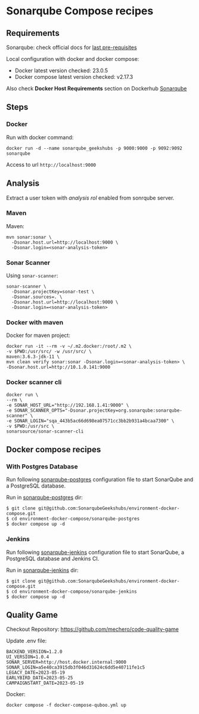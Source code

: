 # Sonarqube Compose recipes

## Requirements

Sonarqube: check official docs for [last pre-requisites](https://docs.sonarsource.com/sonarqube/9.9/requirements/prerequisites-and-overview)

Local configuration with docker and docker compose:
* Docker latest version checked: 23.0.5
* Docker compose latest version checked: v2.17.3

Also check **Docker Host Requirements** section on Dockerhub [Sonarqube](https://hub.docker.com/_/sonarqube)

## Steps

### Docker

Run with docker command:
```shell
docker run -d --name sonarqube_geekshubs -p 9000:9000 -p 9092:9092 sonarqube
```

Access to url `http://localhost:9000`

## Analysis

Extract a user token with _analysis rol_ enabled from sonrqube server.
### Maven

Maven:
```shell
mvn sonar:sonar \
  -Dsonar.host.url=http://localhost:9000 \
  -Dsonar.login=<sonar-analysis-token>
```

### Sonar Scanner

Using `sonar-scanner`:
```shell
sonar-scanner \
  -Dsonar.projectKey=sonar-test \
  -Dsonar.sources=. \
  -Dsonar.host.url=http://localhost:9000 \
  -Dsonar.login=<sonar-analysis-token>
```

### Docker with maven

Docker for maven project:
```shell
docker run -it --rm -v ~/.m2.docker:/root/.m2 \
-v $PWD:/usr/src/ -w /usr/src/ \
maven:3.6.3-jdk-11 \
mvn clean verify sonar:sonar -Dsonar.login=<sonar-analysis-token> \
-Dsonar.host.url=http://10.1.0.141:9000
```

### Docker scanner cli

```shell
docker run \
--rm \
-e SONAR_HOST_URL="http://192.168.1.41:9000" \
-e SONAR_SCANNER_OPTS="-Dsonar.projectKey=org.sonarqube:sonarqube-scanner" \
-e SONAR_LOGIN="sqa_443b5ac66d698ea07571cc3bb2b931a4bcaa7300" \
-v $PWD:/usr/src \
sonarsource/sonar-scanner-cli
```

## Docker compose recipes

### With Postgres Database

Run following [sonarqube-postgres](sonarqube-postgres/README.md) configuration file to start SonarQube and a PostgreSQL database.

Run in [sonarqube-postgres](sonarqube-postgres) dir:
```shell
$ git clone git@github.com:SonarqubeGeekshubs/environment-docker-compose.git
$ cd environment-docker-compose/sonarqube-postgres
$ docker compose up -d
```

### Jenkins

Run following [sonarqube-jenkins](sonarqube-jenkins/README.md) configuration file to start SonarQube, a PostgreSQL database and Jenkins CI.

Run in [sonarqube-jenkins](sonarqube-jenkins) dir:
```shell
$ git clone git@github.com:SonarqubeGeekshubs/environment-docker-compose.git
$ cd environment-docker-compose/sonarqube-jenkins
$ docker compose up -d
```
## Quality Game

Checkout Repository: https://github.com/mechero/code-quality-game

Update .env file:
```shell
BACKEND_VERSION=1.2.0
UI_VERSION=1.0.4
SONAR_SERVER=http://host.docker.internal:9000
SONAR_LOGIN=a5e40ca3915db3f046d31624c6dd5e40711fe1c5
LEGACY_DATE=2023-05-19
EARLYBIRD_DATE=2023-05-25
CAMPAIGNSTART_DATE=2023-05-19
```

Docker:
```shell
docker compose -f docker-compose-quboo.yml up
```
